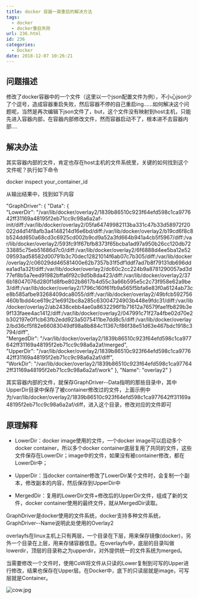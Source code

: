 ```yaml
---
title: docker 容器一直重启的解决方法
tags:
  - docker
  - docker重启失败
url: 236.html
id: 236
categories:
  - Docker
date: 2018-12-07 10:26:21
---
```


**问题描述**
--------

修改了docker容器中的一个文件（这里以一个json配置文件为例），不小心json少了个逗号，造成容器重启失败，然后容器不停的自己重启ing......如何解决这个问题呢，当然是再次编辑下json文件了，but，这个文件没有映射到host主机，只能先进入容器内部，在容器内部修改文件，然而容器启动不了，根本进不去容器内部....

**解决办法**
--------

其实容器内部的文件，肯定也存在host主机的文件系统里，关键的如何找到这个文件呢？执行如下命令

docker inspect your\_container\_id

从输出结果中，找到如下内容

"GraphDriver": {
"Data": {
"LowerDir": "/var/lib/docker/overlay2/1839b86510c923f64efd598c1ca977642ff31169a48195f2eb71cc9c98a6a2af-init/diff:/var/lib/docker/overlay2/05fa64749982113ba331c47b33d58972f20022d4d14f8afb3a4148214d16e6bd/diff:/var/lib/docker/overlay2/b19cd6f8c8b524dd650a68cd3c6925cd002b9cd9a52a3fd664b941a4cb5f5967/diff:/var/lib/docker/overlay2/593fc91f67bfb8373f65bcba1ad97a950b26cc120db7233885c75eb51686d7c0/diff:/var/lib/docker/overlay2/6f6888d4ee5ba12e5209593ad58582d00791b3c70dec12821014f6ab07c7b305/diff:/var/lib/docker/overlay2/c06029dd46581400e62b7357b31f5df1ddf7ad7b8f79131db696ddea1ad1a32f/diff:/var/lib/docker/overlay2/dc60c2cc224b9a8781290057ad3d77ef8b5a7eed91982bffa6f92c9d5b8da423/diff:/var/lib/docker/overlay2/376b18047076d280f1d8fbe802b8617b4d55c3a66b595e5c2c73f958e62a9be3/diff:/var/lib/docker/overlay2/1796c160f61fb9a565f5bfa6e83f0a6124ab73ce8b585afbe93268409dca8055/diff:/var/lib/docker/overlay2/49bfcb592756460b1bdd4ce619c21e6912bc8a285c63004724903b448e9fdc31/diff:/var/lib/docker/overlay2/ab2438cebb4ae0a8632296f1b71612a76579fae1fb829b3e9f133faee4ac1412/diff:/var/lib/docker/overlay2/047991c71f27a4fbe02d70e2b302197e0f1cb63fb2edd923a5075411be7dd8c5/diff:/var/lib/docker/overlay2/bd36cf5f82e66083049df98a8b884c11367cf86f38e51d63e467bdc1918c3794/diff",
"MergedDir": "/var/lib/docker/overlay2/1839b86510c923f64efd598c1ca977642ff31169a48195f2eb71cc9c98a6a2af/merged",
"UpperDir": "/var/lib/docker/overlay2/1839b86510c923f64efd598c1ca977642ff31169a48195f2eb71cc9c98a6a2af/diff",
"WorkDir": "/var/lib/docker/overlay2/1839b86510c923f64efd598c1ca977642ff31169a48195f2eb71cc9c98a6a2af/work"
},
"Name": "overlay2"
}

其实容器内部的文件，就保存GraphDriver--Data指明的那些目录中，其中UpperDir目录中保存了被container修改过的文件，上面示例中为/var/lib/docker/overlay2/1839b86510c923f64efd598c1ca977642ff31169a48195f2eb71cc9c98a6a2af/diff，进入这个目录，修改对应的文件即可

**原理解释**
--------

*   LowerDir：docker image使用的文件，一个docker image可以启动多个docker container，所以多个docker container底层复用了共同的文件，这些文件保存在LowerDir；image中的文件，如果没有被container修改，都在LowerDir中；
    
*   UpperDir：当docker container修改了LowerDir某个文件时，会复制一个副本，修改副本的内容，然后保存到UpperDir中
    
*   MergedDir：复用的LowerDir文件+修改后的UpperDir文件，组成了新的文件，docker container使用的最终文件，就从MergedDir读取。
    

GraphDriver是docker使用的文件系统，docker支持多种文件系统，GraphDriver--Name说明此处使用的Overlay2

overlayfs在linux主机上只有两层，一个目录在下层，用来保存镜像(docker)，另外一个目录在上层，用来存储容器信息。在overlayfs中，底层的目录叫做lowerdir，顶层的目录称之为upperdir，对外提供统一的文件系统为merged。

当需要修改一个文件时，使用CoW将文件从只读的Lower复制到可写的Upper进行修改，结果也保存在Upper层。在Docker中，底下的只读层就是image，可写层就是Container。

![cow.jpg](/images/wp/1544372351572401.jpg "1544372351572401.jpg")